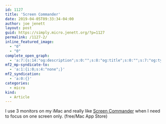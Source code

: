 ```yaml
---
id: 1127
title: 'Screen Commander'
date: 2019-04-05T09:33:34-04:00
author: joe jenett
layout: post
guid: https://simply.micro.jenett.org/?p=1127
permalink: /1127-2/
inline_featured_image:
  - "0"
  - "0"
complete_open_graph:
  - 'a:7:{s:14:"og:description";s:0:"";s:8:"og:title";s:0:"";s:7:"og:type";s:0:"";s:12:"twitter:card";s:7:"summary";s:15:"twitter:creator";s:0:"";s:19:"twitter:description";s:0:"";s:8:"og:image";s:0:"";}'
mf2_mp-syndicate-to:
  - 'a:1:{i:0;s:4:"none";}'
mf2_syndication:
  - 'a:0:{}'
categories:
  - micro
kind:
  - Article
---
```

I use 3 monitors on my iMac and really like [Screen Commander](https://alienorb.com/screen-commander/ "Screen Commander") when I need to focus on one screen only. (free/Mac App Store)